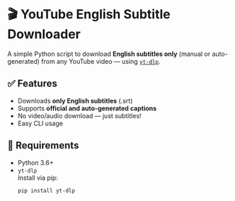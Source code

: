# 🎬 YouTube English Subtitle Downloader

A simple Python script to download **English subtitles only** (manual or auto-generated) from any YouTube video — using [`yt-dlp`](https://github.com/yt-dlp/yt-dlp).

## ✅ Features

- Downloads **only English subtitles** (.srt)
- Supports **official and auto-generated captions**
- No video/audio download — just subtitles!
- Easy CLI usage

## 🧰 Requirements

- Python 3.6+
- `yt-dlp`  
  Install via pip:
  ```bash
  pip install yt-dlp
